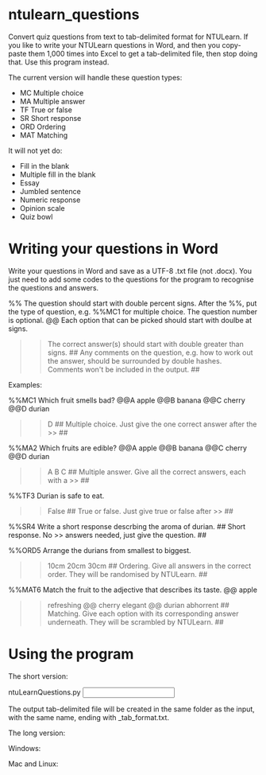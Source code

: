 # ntulearn_questions
Convert quiz questions from text to tab-delimited format for NTULearn.
If you like to write your NTULearn questions in Word, and then you copy-paste them 1,000 times into Excel to get a tab-delimited file, then stop doing that. Use this program instead.

The current version will handle these question types:
- MC Multiple choice
- MA Multiple answer
- TF True or false
- SR Short response
- ORD Ordering
- MAT Matching

It will not yet do:
- Fill in the blank
- Multiple fill in the blank
- Essay 
- Jumbled sentence
- Numeric response
- Opinion scale
- Quiz bowl


# Writing your questions in Word #

Write your questions in Word and save as a UTF-8 .txt file (not .docx). You just need to add some codes to the questions for the program to recognise the questions and answers.

%% The question should start with double percent signs. After the %%, put the type of question, e.g. %%MC1 for multiple choice. The question number is optional.
@@ Each option that can be picked should start with doulbe at signs.
>> The correct answer(s) should start with double greater than signs.
\## Any comments on the question, e.g. how to work out the answer, should be surrounded by double hashes. Comments won't be included in the output. ##

Examples:

%%MC1 Which fruit smells bad?
@@A apple
@@B banana
@@C cherry
@@D durian

>> D
\## Multiple choice. Just give the one correct answer after the >> \##

%%MA2 Which fruits are edible?
@@A apple
@@B banana
@@C cherry
@@D durian
>> A
>> B
>> C
\## Multiple answer. Give all the correct answers, each with a >> ##

%%TF3 Durian is safe to eat.
>> False
\## True or false. Just give true or false after >> ##

%%SR4 Write a short response descrbing the aroma of durian.
\## Short response. No >> answers needed, just give the question. ##

%%ORD5 Arrange the durians from smallest to biggest.
>> 10cm
>> 20cm
>> 30cm
\## Ordering. Give all answers in the correct order. They will be randomised by NTULearn. ##

%%MAT6 Match the fruit to the adjective that describes its taste.
@@ apple
>> refreshing
@@ cherry
>> elegant
@@ durian
>> abhorrent
\## Matching. Give each option with its corresponding answer underneath. They will be scrambled by NTULearn. ##


# Using the program #

The short version:

ntuLearnQuestions.py <input file path>

The output tab-delimited file will be created in the same folder as the input, with the same name, ending with \_tab_format.txt.


The long version:

Windows:


Mac and Linux:


